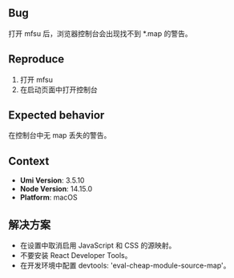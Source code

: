 ## Bug

打开 mfsu 后，浏览器控制台会出现找不到 \*.map 的警告。

## Reproduce

1. 打开 mfsu
2. 在启动页面中打开控制台

## Expected behavior

在控制台中无 map 丢失的警告。

## Context

- **Umi Version**: 3.5.10
- **Node Version**: 14.15.0
- **Platform**: macOS

## 解决方案

- 在设置中取消启用 JavaScript 和 CSS 的源映射。
- 不要安装 React Developer Tools。
- 在开发环境中配置 devtools: 'eval-cheap-module-source-map'。
